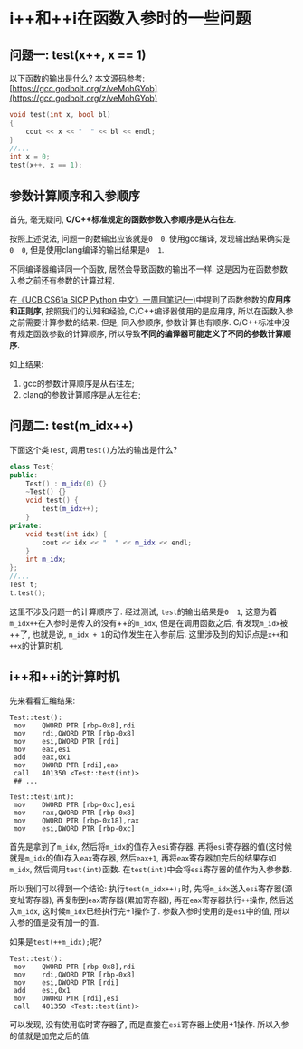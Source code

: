 # i++和++i在函数入参时的一些问题


## 问题一: test(x++, x == 1)
以下函数的输出是什么? 本文源码参考: [https://gcc.godbolt.org/z/veMohGYob](https://gcc.godbolt.org/z/veMohGYob)

<!--more-->

```C++
void test(int x, bool bl)
{
    cout << x << "  " << bl << endl;
}
//...
int x = 0;
test(x++, x == 1);
```

## 参数计算顺序和入参顺序

首先, 毫无疑问, **C/C++标准规定的函数参数入参顺序是从右往左**.

按照上述说法, 问题一的数输出应该就是`0  0`. 使用gcc编译, 发现输出结果确实是`0  0`, 但是使用clang编译的输出结果是`0  1`.

不同编译器编译同一个函数, 居然会导致函数的输出不一样. 这是因为在函数参数入参之前还有参数的计算过程.

在[《UCB CS61a SICP Python 中文》一周目笔记(一)](/202108/sicp-python-read1/)中提到了函数参数的**应用序和正则序**, 按照我们的认知和经验, C/C++编译器使用的是应用序, 所以在函数入参之前需要计算参数的结果. 但是, 同入参顺序, 参数计算也有顺序. C/C++标准中没有规定函数参数的计算顺序, 所以导致**不同的编译器可能定义了不同的参数计算顺序**.

如上结果:
1. gcc的参数计算顺序是从右往左;
2. clang的参数计算顺序是从左往右;

## 问题二: test(m_idx++)
下面这个类`Test`, 调用`test()`方法的输出是什么?
```C++
class Test{
public:
    Test() : m_idx(0) {}
    ~Test() {}
    void test() {
        test(m_idx++);
    }
private:
    void test(int idx) {
        cout << idx << "  " << m_idx << endl;
    }
    int m_idx;
};
//...
Test t;
t.test();
```

这里不涉及问题一的计算顺序了. 经过测试, `test`的输出结果是`0  1`, 这意为着`m_idx++`在入参时是传入的没有++的`m_idx`, 但是在调用函数之后, 有发现`m_idx`被++了, 也就是说, `m_idx + 1`的动作发生在入参前后. 这里涉及到的知识点是`x++`和`++x`的计算时机.

## i++和++i的计算时机

先来看看汇编结果:
```ASM
Test::test():
 mov    QWORD PTR [rbp-0x8],rdi
 mov    rdi,QWORD PTR [rbp-0x8]
 mov    esi,DWORD PTR [rdi]
 mov    eax,esi
 add    eax,0x1
 mov    DWORD PTR [rdi],eax
 call   401350 <Test::test(int)>
 ## ...

Test::test(int):
 mov    DWORD PTR [rbp-0xc],esi
 mov    rax,QWORD PTR [rbp-0x8]
 mov    QWORD PTR [rbp-0x18],rax
 mov    esi,DWORD PTR [rbp-0xc]
```

首先是拿到了`m_idx`, 然后将`m_idx`的值存入`esi`寄存器, 再将`esi`寄存器的值(这时候就是`m_idx`的值)存入`eax`寄存器, 然后`eax+1`, 再将`eax`寄存器加完后的结果存如`m_idx`, 然后调用`test(int)`函数. 在`test(int)`中会将`esi`寄存器的值作为入参参数.

所以我们可以得到一个结论: 执行`test(m_idx++);`时, 先将`m_idx`送入`esi`寄存器(源变址寄存器), 再复制到`eax`寄存器(累加寄存器), 再在`eax`寄存器执行`++`操作, 然后送入`m_idx`, 这时候`m_idx`已经执行完+1操作了. 参数入参时使用的是`esi`中的值, 所以入参的值是没有加一的值.

如果是`test(++m_idx);`呢?
```ASM
Test::test():
 mov    QWORD PTR [rbp-0x8],rdi
 mov    rdi,QWORD PTR [rbp-0x8]
 mov    esi,DWORD PTR [rdi]
 add    esi,0x1
 mov    DWORD PTR [rdi],esi
 call   401350 <Test::test(int)>
```
可以发现, 没有使用临时寄存器了, 而是直接在`esi`寄存器上使用+1操作. 所以入参的值就是加完之后的值.
